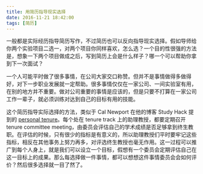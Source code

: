```yaml
---
title: 用简历指导现实选择
date: 2016-11-21 18:42:00
tags: [简历]
---
```


一般都是实际经历指导简历写作，不过简历也可以反向指导现实选择。假如导师给你两个实验项目二选一，对两个项目你同样喜欢，怎么选？一个目的性很强的方法是，想象一下两个项目做成之后，写到简历上会是什么样子？哪一个可以帮助你拿到下一次面试？

一个人可能平时做了很多事情，在公司大家交口称赞。但并不是事情做得多做得好，对下一步职业发展就一定帮助。很多事情仅仅在一家公司、一间实验室有用，在别的地方并不重要。做对公司重要的事情是应该的，但是只要不打算在一家公司工作一辈子，就必须训练对达到自己的目标有用的技能。

这个简历指导实际选择的方法，类似于 Cal Newport 在他的博客 Study Hack 提到的 [personal tenure](http://calnewport.com/blog/2013/09/08/will-you-get-tenure-replicate-the-academic-promotion-process-to-get-more-value-out-of-your-work/)。每个处在 tenure track 上的助理教授，都要定期召开 tenure committee meeting，由委员会评估自己的学术成绩是否足够拿到终生教职。在评估的时候，只有很少的指标是有意义的，所以助理教授们平时要牢记这些指标，相反在其他事务上努力再多，对评选终生教授也毫无作用。这一过程可以推广到每个人身上，就是我们可以设立一个目标，假想有一个委员会定期评估自己在这一目标上的成果。那么每选择做一件事情，都可以想想这件事情委员会会如何评价？然后很多选择就一目了然了。
